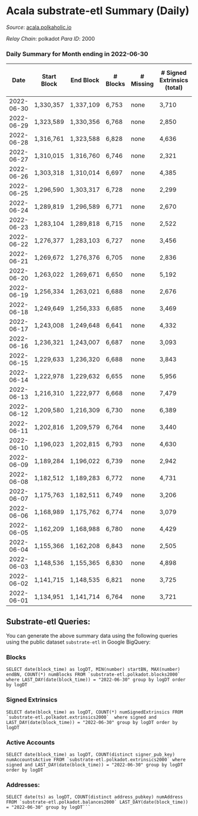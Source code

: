 # Acala substrate-etl Summary (Daily)

_Source_: [acala.polkaholic.io](https://acala.polkaholic.io)

*Relay Chain*: polkadot
*Para ID*: 2000



### Daily Summary for Month ending in 2022-06-30


| Date | Start Block | End Block | # Blocks | # Missing | # Signed Extrinsics (total) | # Active Accounts | # Addresses with Balances | # Events | # Transfers | # XCM Transfers In | # XCM Transfers Out |
| ---- | ----------- | --------- | -------- | --------- | --------------------------- | ----------------- | ------------------------- | -------- | ----------- | ------------------ | ------------------- |
| 2022-06-30 | 1,330,357 | 1,337,109 | 6,753 | none  | 3,710 | 824 | 160,828 | 90,048 | 11,879 ($3,922,947) | 218 ($275,239) | 78 ($234,888) |
| 2022-06-29 | 1,323,589 | 1,330,356 | 6,768 | none  | 2,850 | 713 | 160,672 | 78,234 | 9,948 ($2,147,093) | 143 ($305,469) | 79 ($360,322) |
| 2022-06-28 | 1,316,761 | 1,323,588 | 6,828 | none  | 4,636 | 684 | 160,588 | 86,848 | 11,593 ($1,568,690) | 117 ($125,684) | 70 ($160,931) |
| 2022-06-27 | 1,310,015 | 1,316,760 | 6,746 | none  | 2,321 | 652 | 160,521 | 71,748 | 9,026 ($1,615,973) | 121 ($169,238) | 56 ($163,334) |
| 2022-06-26 | 1,303,318 | 1,310,014 | 6,697 | none  | 4,385 | 603 | 160,454 | 83,722 | 11,128 ($1,797,104) | 124 ($236,785) | 101 ($215,474) |
| 2022-06-25 | 1,296,590 | 1,303,317 | 6,728 | none  | 2,299 | 648 | 160,399 | 71,320 | 9,066 ($1,733,979) | 117 ($230,634) | 80 ($269,052) |
| 2022-06-24 | 1,289,819 | 1,296,589 | 6,771 | none  | 2,670 | 693 | 160,346 | 75,742 | 9,751 ($2,155,168) | 129 ($131,017) | 80 ($264,300) |
| 2022-06-23 | 1,283,104 | 1,289,818 | 6,715 | none  | 2,522 | 660 | 160,238 | 73,017 | 9,244 ($2,550,649) | 133 ($289,459) | 69 ($385,288) |
| 2022-06-22 | 1,276,377 | 1,283,103 | 6,727 | none  | 3,456 | 602 | 160,184 | 78,112 | 10,171 ($1,590,534) | 127 ($100,481) | 57 ($117,277) |
| 2022-06-21 | 1,269,672 | 1,276,376 | 6,705 | none  | 2,836 | 718 | 160,123 | 75,966 | 9,792 ($1,783,714) | 158 ($190,452) | 61 ($159,015) |
| 2022-06-20 | 1,263,022 | 1,269,671 | 6,650 | none  | 5,192 | 746 | 160,044 | 89,911 | 12,139 ($5,322,894) | 155 ($255,585) | 93 ($277,491) |
| 2022-06-19 | 1,256,334 | 1,263,021 | 6,688 | none  | 2,676 | 699 | 159,955 | 74,600 | 9,636 ($21,948,556) | 144 ($414,505) | 64 ($173,235) |
| 2022-06-18 | 1,249,649 | 1,256,333 | 6,685 | none  | 3,469 | 796 | 159,885 | 81,962 | 10,781 ($4,190,257) | 235 ($397,239) | 109 ($434,931) |
| 2022-06-17 | 1,243,008 | 1,249,648 | 6,641 | none  | 4,332 | 675 | 159,816 | 85,170 | 11,464 ($3,087,830) | 169 ($283,320) | 82 ($249,251) |
| 2022-06-16 | 1,236,321 | 1,243,007 | 6,687 | none  | 3,093 | 717 | 159,743 | 78,762 | 10,315 ($3,015,186) | 173 ($455,624) | 95 ($198,499) |
| 2022-06-15 | 1,229,633 | 1,236,320 | 6,688 | none  | 3,843 | 831 | 159,669 | 85,192 | 11,461 ($6,692,306) | 197 ($363,233) | 112 ($315,294) |
| 2022-06-14 | 1,222,978 | 1,229,632 | 6,655 | none  | 5,956 | 899 | 159,598 | 97,583 | 13,505 ($4,206,610) | 217 ($246,670) | 109 ($363,812) |
| 2022-06-13 | 1,216,310 | 1,222,977 | 6,668 | none  | 7,479 | 1,434 | 159,503 | 121,962 | 17,450 ($9,428,103) | 520 ($596,127) | 146 ($507,012) |
| 2022-06-12 | 1,209,580 | 1,216,309 | 6,730 | none  | 6,389 | 1,056 | 159,383 | 105,212 | 14,763 ($5,336,544) | 288 ($343,537) | 104 ($251,322) |
| 2022-06-11 | 1,202,816 | 1,209,579 | 6,764 | none  | 3,440 | 829 | 159,315 | 83,145 | 11,035 ($2,264,330) | 215 ($210,824) | 71 ($170,089) |
| 2022-06-10 | 1,196,023 | 1,202,815 | 6,793 | none  | 4,630 | 775 | 159,245 | 89,191 | 12,030 ($2,714,594) | 208 ($240,589) | 53 ($442,725) |
| 2022-06-09 | 1,189,284 | 1,196,022 | 6,739 | none  | 2,942 | 839 | 159,184 | 78,241 | 10,106 ($3,334,902) | 201 ($868,360) | 66 ($689,576) |
| 2022-06-08 | 1,182,512 | 1,189,283 | 6,772 | none  | 4,731 | 811 | 159,100 | 90,057 | 12,080 ($3,354,689) | 217 ($308,729) | 83 ($683,366) |
| 2022-06-07 | 1,175,763 | 1,182,511 | 6,749 | none  | 3,206 | 818 | 159,016 | 80,558 | 10,638 ($3,243,832) | 216 ($814,952) | 102 ($551,214) |
| 2022-06-06 | 1,168,989 | 1,175,762 | 6,774 | none  | 3,079 | 1,012 | 158,945 | 78,401 | 10,193 ($4,037,121) | 205 ($439,000) | 75 ($242,464) |
| 2022-06-05 | 1,162,209 | 1,168,988 | 6,780 | none  | 4,429 | 677 | 158,866 | 86,618 | 11,706 ($2,305,053) | 169 ($320,455) | 73 ($485,295) |
| 2022-06-04 | 1,155,366 | 1,162,208 | 6,843 | none  | 2,505 | 649 | 158,807 | 74,954 | 9,617 ($1,888,154) | 182 ($553,173) | 65 ($384,410) |
| 2022-06-03 | 1,148,536 | 1,155,365 | 6,830 | none  | 4,898 | 818 | 158,723 | 92,500 | 12,545 ($3,766,748) | 198 ($227,996) | 73 ($315,908) |
| 2022-06-02 | 1,141,715 | 1,148,535 | 6,821 | none  | 3,725 | 1,058 | 158,626 | 88,017 | 11,823 ($2,622,121) | 382 ($440,233) | 123 ($502,873) |
| 2022-06-01 | 1,134,951 | 1,141,714 | 6,764 | none  | 3,721 | 949 | 158,326 | 84,922 | 11,248 ($3,401,747) | 228 ($622,114) | 130 ($521,203) |

## Substrate-etl Queries:
You can generate the above summary data using the following queries using the public dataset `substrate-etl` in Google BigQuery:


### Blocks
```
SELECT date(block_time) as logDT, MIN(number) startBN, MAX(number) endBN, COUNT(*) numBlocks FROM `substrate-etl.polkadot.blocks2000`  where LAST_DAY(date(block_time)) = "2022-06-30" group by logDT order by logDT
```


### Signed Extrinsics
```
SELECT date(block_time) as logDT, COUNT(*) numSignedExtrinsics FROM `substrate-etl.polkadot.extrinsics2000`  where signed and LAST_DAY(date(block_time)) = "2022-06-30" group by logDT order by logDT
```


### Active Accounts
```
SELECT date(block_time) as logDT, COUNT(distinct signer_pub_key) numAccountsActive FROM `substrate-etl.polkadot.extrinsics2000` where signed and LAST_DAY(date(block_time)) = "2022-06-30" group by logDT order by logDT
```


### Addresses:
```
SELECT date(ts) as logDT, COUNT(distinct address_pubkey) numAddress FROM `substrate-etl.polkadot.balances2000` LAST_DAY(date(block_time)) = "2022-06-30" group by logDT```

